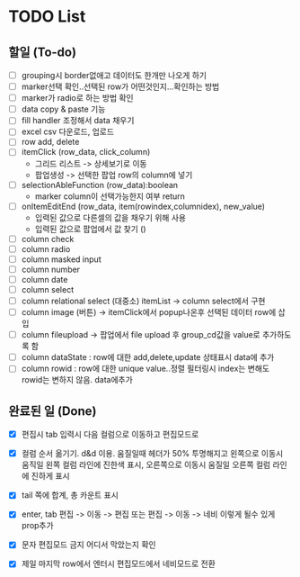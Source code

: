 # TODO List

## 할일 (To-do)
- [ ] grouping시 border없애고 데이터도 한개만 나오게 하기
- [ ] marker선택 확인..선택된 row가 어떤것인지...확인하는 방법
- [ ] marker가 radio로 하는 방법 확인
- [ ] data copy & paste 기능 
- [ ] fill handler 조정해서 data 채우기
- [ ] excel csv 다운로드, 업로드
- [ ] row add, delete
- [ ] itemClick (row_data, click_column) 
  - 그리드 리스트 -> 상세보기로 이동
  - 팝업생성 -> 선택한 팝업 row의 column에 넣기
- [ ] selectionAbleFunction (row_data):boolean
  - marker column이 선택가능한지 여부 return
- [ ] onItemEditEnd (row_data, item(rowindex,columnidex), new_value)
  - 입력된 값으로 다른셀의 값을 채우기 위해 사용
  - 입력된 값으로 팝업에서 값 찾기 ()
- [ ] column check
- [ ] column radio
- [ ] column masked input
- [ ] column number
- [ ] column date
- [ ] column select
- [ ] column relational select (대중소) itemList -> column select에서 구현
- [ ] column image (버튼)  -> itemClick에서 popup나온후 선택된 데이터 row에 삽입
- [ ] column fileupload -> 팝업에서 file upload 후 group_cd값을 value로 추가하도록 함
- [ ] column dataState : row에 대한 add,delete,update 상태표시 data에 추가
- [ ] column rowid : row에 대한 unique value..정렬 필터링시 index는 변해도 rowid는 변하지 않음. data에추가

## 완료된 일 (Done)
- [x] 편집시 tab 입력시 다음 컬럼으로 이동하고 편집모드로
- [x] 컬럼 순서 옮기기. d&d 이용. 움질일때 헤더가 50% 투명해지고 왼쪽으로 이동시 움직일 왼쪽 컬럼 라인에 진한색 표시, 오른쪽으로 이동시 움질일 오른쪽 컬럼 라인에 진하게 표시
- [x] tail 쪽에 합계, 총 카운트 표시
- [x] enter, tab 편집 -> 이동 -> 편집 또는 편집 -> 이동 -> 네비 이렇게 될수 있게 prop추가
- [x] 문자 편집모드 금지 어디서 막았는지 확인
- [x] 제일 마지막 row에서 엔터시 편집모드에서 네비모드로 전환

